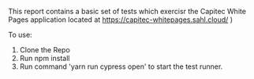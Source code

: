 This report contains a basic set of tests which exercisr the Capitec White Pages application located at https://capitec-whitepages.sahl.cloud/ )

To use:

1. Clone the Repo
2. Run npm install
3. Run command 'yarn run cypress open' to start the test runner.

